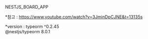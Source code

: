 NESTJS_BOARD_APP

\*참고 : https://www.youtube.com/watch?v=3JminDpCJNE&t=13135s

\*version :
typeorm ^0.2.45  
@nestjs/typeorm 8.0.1
